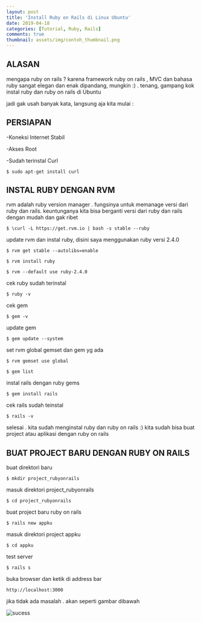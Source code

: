 ```yaml
---
layout: post
title: 'Install Ruby on Rails di Linux Ubuntu'
date: 2019-04-18
categories: [Tutorial, Ruby, Rails]
comments: true
thumbnail: assets/img/contoh_thumbnail.png
---
```


## ALASAN
mengapa ruby on rails ?  karena framework ruby on rails , MVC dan bahasa ruby sangat elegan dan enak dipandang, mungkin :) . tenang, gampang kok instal ruby dan ruby on rails di Ubuntu 

jadi gak usah banyak kata, langsung aja kita mulai : 

## PERSIAPAN 
-Koneksi Internet Stabil 

-Akses Root 

-Sudah terinstal Curl 

```$ sudo apt-get install curl```


## INSTAL RUBY DENGAN RVM  
rvm adalah ruby version manager . fungsinya untuk memanage versi dari ruby dan rails. 
keuntunganya kita bisa berganti versi dari ruby dan rails dengan mudah dan gak ribet

```$ \curl -L https://get.rvm.io | bash -s stable --ruby```


update rvm dan instal ruby, disini saya menggunakan ruby versi 2.4.0 

```$ rvm get stable --autolibs=enable```  

```$ rvm install ruby```  

```$ rvm --default use ruby-2.4.0``` 


cek ruby sudah terinstal 

```$ ruby -v``` 


cek gem 

```$ gem -v``` 


update gem 

```$ gem update --system``` 


set rvm global gemset dan gem yg ada 

```$ rvm gemset use global``` 

```$ gem list``` 


instal rails dengan ruby gems 

```$ gem install rails``` 
    
cek rails sudah teinstal 

```$ rails -v``` 

selesai . kita sudah menginstal ruby dan ruby on rails :) 
kita sudah bisa buat project atau aplikasi dengan ruby on rails 



## BUAT PROJECT BARU DENGAN RUBY ON RAILS   

buat direktori baru 

```$ mkdir project_rubyonrails``` 


masuk direktori project_rubyonrails 

```$ cd project_rubyonrails``` 


buat project baru ruby on rails 

```$ rails new appku``` 


masuk direktori project appku 

```$ cd appku``` 


test server

```$ rails s``` 


buka browser dan ketik di address bar 

```http://localhost:3000``` 

jika tidak ada masalah . akan seperti gambar dibawah 


![sucess](https://s3.gifyu.com/images/eNjSzlZ8UOw.jpg)




